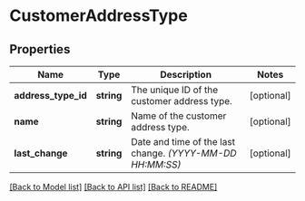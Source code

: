 # CustomerAddressType

## Properties
Name | Type | Description | Notes
------------ | ------------- | ------------- | -------------
**address_type_id** | **string** | The unique ID of the customer address type. | [optional] 
**name** | **string** | Name of the customer address type. | [optional] 
**last_change** | **string** | Date and time of the last change. *(YYYY-MM-DD HH:MM:SS)* | [optional] 

[[Back to Model list]](../../README.md#documentation-for-models) [[Back to API list]](../../README.md#documentation-for-api-endpoints) [[Back to README]](../../README.md)

